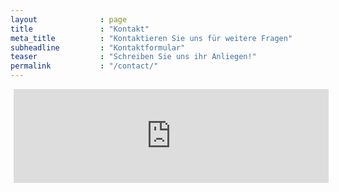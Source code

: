 ```yaml
---
layout              : page
title               : "Kontakt"
meta_title          : "Kontaktieren Sie uns für weitere Fragen"
subheadline         : "Kontaktformular"
teaser              : "Schreiben Sie uns ihr Anliegen!"
permalink           : "/contact/"
---
```

<head>
<script type="text/javascript">
  function iframeLoaded() {
      var iFrameID = document.getElementById('idIframe');
      if(iFrameID) {
            
            iFrameID.height = "1150px";
            iFrameID.height = iFrameID.contentWindow.document.body.scrollHeight + "px";
      }   
  }
</script>
</head>

<div>

<iframe src="https://contact.buero-flex.ch/kontakt.php" align="left" id="idIframe" onload="iframeLoaded()" style="border: none; width:100%; margin: 0 0 0 1%;" allowfullscreen scrolling="no"> </iframe>

</div>
